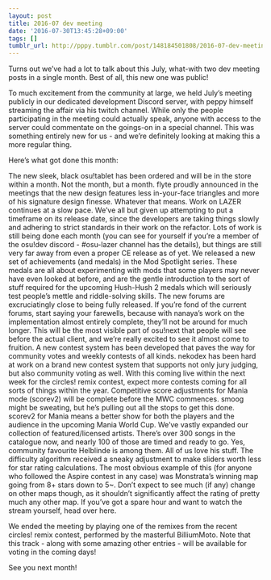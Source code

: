 ```yaml
---
layout: post
title: 2016-07 dev meeting
date: '2016-07-30T13:45:28+09:00'
tags: []
tumblr_url: http://pppy.tumblr.com/post/148184501808/2016-07-dev-meeting
---
```

Turns out we’ve had a lot to talk about this July, what-with two dev meeting posts in a single month. Best of all, this new one was public!



To much excitement from the community at large, we held July’s meeting publicly in our dedicated development Discord server, with peppy himself streaming the affair via his twitch channel. While only the people participating in the meeting could actually speak, anyone with access to the server could commentate on the goings-on in a special channel. This was something entirely new for us - and we’re definitely looking at making this a more regular thing.

Here’s what got done this month:

The new sleek, black osu!tablet has been ordered and will be in the store within a month. Not the month, but a month. flyte proudly announced in the meetings that the new design features less in-your-face triangles and more of his signature design finesse. Whatever that means.
Work on LAZER continues at a slow pace. We’ve all but given up attempting to put a timeframe on its release date, since the developers are taking things slowly and adhering to strict standards in their work on the refactor. Lots of work is still being done each month (you can see for yourself if you’re a member of the osu!dev discord - #osu-lazer channel has the details), but things are still very far away from even a proper CE release as of yet. 
We released a new set of achievements (and medals) in the Mod Spotlight series. These medals are all about experimenting with mods that some players may never have even looked at before, and are the gentle introduction to the sort of stuff required for the upcoming Hush-Hush 2 medals which will seriously test people’s mettle and riddle-solving skills.
The new forums are excruciatingly close to being fully released. If you’re fond of the current forums, start saying your farewells, because with nanaya’s work on the implementation almost entirely complete, they’ll not be around for much longer. This will be the most visible part of osu!next that people will see before the actual client, and we’re really excited to see it almost come to fruition.
A new contest system has been developed that paves the way for community votes and weekly contests of all kinds. nekodex has been hard at work on a brand new contest system that supports not only jury judging, but also community voting as well. With this coming live within the next week for the circles! remix contest, expect more contests coming for all sorts of things within the year.
Competitive score adjustments for Mania mode (scorev2) will be complete before the MWC commences. smoog might be sweating, but he’s pulling out all the stops to get this done. scorev2 for Mania means a better show for both the players and the audience in the upcoming Mania World Cup.
We’ve vastly expanded our collection of featured/licensed artists. There’s over 300 songs in the catalogue now, and nearly 100 of those are timed and ready to go. Yes, community favourite Helblinde is among them. All of us love his stuff.
The difficulty algorithm received a sneaky adjustment to make sliders worth less for star rating calculations. The most obvious example of this (for anyone who followed the Aspire contest in any case) was Monstrata’s winning map going from 8+ stars down to 5~. Don’t expect to see much (if any) change on other maps though, as it shouldn’t significantly affect the rating of pretty much any other map.
If you’ve got a spare hour and want to watch the stream yourself, head over here.

We ended the meeting by playing one of the remixes from the recent circles! remix contest, performed by the masterful BilliumMoto. Note that this track - along with some amazing other entries - will be available for voting in the coming days!

See you next month!
